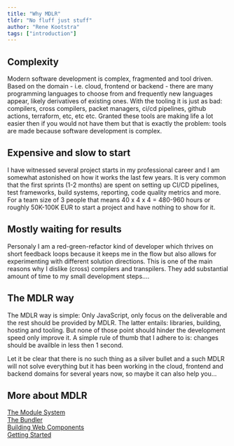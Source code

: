 ```yaml
---
title: "Why MDLR"
tldr: "No fluff just stuff"
author: "Rene Kootstra"
tags: ["introduction"]
---
```


## Complexity
Modern software development is complex, fragmented and tool driven. Based on the domain - i.e. cloud, frontend or backend - there are many programming languages to choose from and frequently new languages appear, likely derivatives of existing ones. With the tooling it is just as bad: compilers, cross compilers, packet managers, ci/cd pipelines, github actions, terraform, etc, etc etc. Granted these tools are making life a lot easier then if you would not have them but that is exactly the problem: tools are made because software development is complex.  
  
## Expensive and slow to start
I have witnessed several project starts in my professional career and I am somewhat astonished on how it works the last few years. It is very common that the first sprints (1-2 months) are spent on setting up CI/CD pipelines, test frameworks, build systems, reporting, code quality metrics and more. For a team size of 3 people that means 40 x 4 x 4 = 480-960 hours or roughly 50K-100K EUR to start a project and have nothing to show for it.  
  
## Mostly waiting for results
Personaly I am a red-green-refactor kind of developer which thrives on short feedback loops because it keeps me in the flow but also allows for experimenting with different solution directions. This is one of the main reasons why I dislike (cross) compilers and transpilers. They add substantial amount of time to my small development steps....  
  
## The MDLR way
The MDLR way is simple: Only JavaScript, only focus on the deliverable and the rest should be provided by MDLR. The latter entails: libraries, building, hosting and tooling. But none of those point should hinder the development speed only improve it. A simple rule of thumb that I adhere to is: changes should be availble in less then 1 second.   
  
Let it be clear that there is no such thing as a silver bullet and a such MDLR will not solve everything but it has been working in the cloud, frontend and backend domains for several years now, so maybe it can also help you...

## More about MDLR
[The Module System](link:#/posts/20221202-mdlr-basics.md)  
[The Bundler](link:#/posts/20221205-mdlr-bundler.md)  
[Building Web Components](link:#/posts/20221129-webpages-with-mdlr.md)  
[Getting Started](link:#/posts/20221107-getting-started.md)  
